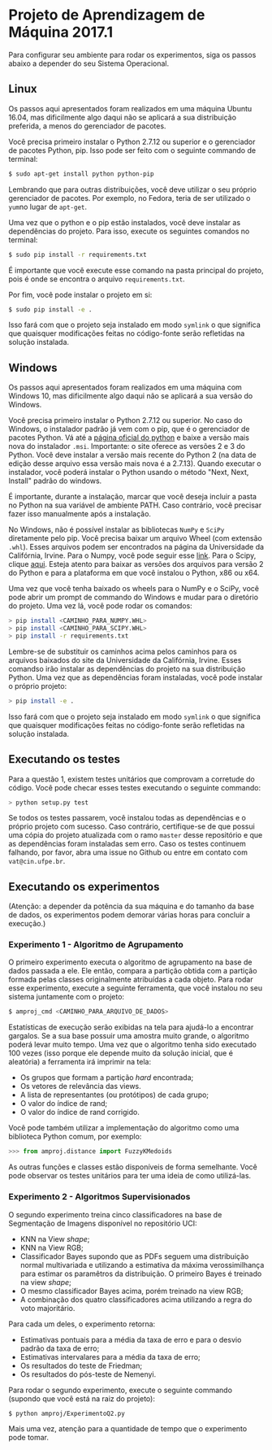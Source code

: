 # Projeto de Aprendizagem de Máquina 2017.1

Para configurar seu ambiente para rodar os experimentos, siga os passos abaixo a depender do seu Sistema Operacional.

## Linux

Os passos aqui apresentados foram realizados em uma máquina Ubuntu 16.04, mas dificilmente algo daqui não se aplicará a sua distribuição
preferida, a menos do gerenciador de pacotes.

Você precisa primeiro instalar o Python 2.7.12 ou superior e o gerenciador de pacotes Python, pip. Isso pode ser feito com o seguinte
commando de terminal:

```sh
$ sudo apt-get install python python-pip
```

Lembrando que para outras distribuições, você deve utilizar o seu próprio gerenciador de pacotes. Por exemplo, no Fedora, teria de ser
utilizado o `yum`no lugar de `apt-get`.

Uma vez que o python e o pip estão instalados, você deve instalar as dependências do projeto. Para isso, execute os seguintes comandos
no terminal:

```sh
$ sudo pip install -r requirements.txt
```

É importante que você execute esse comando na pasta principal do projeto, pois é onde se encontra o arquivo `requirements.txt`.

Por fim, você pode instalar o projeto em si:

```sh
$ sudo pip install -e .
```

Isso fará com que o projeto seja instalado em modo `symlink` o que significa que quaisquer modificações feitas no código-fonte serão
refletidas na solução instalada.

## Windows

Os passos aqui apresentados foram realizados em uma máquina com Windows 10, mas dificilmente algo daqui não se aplicará a sua
versão do Windows.

Você precisa primeiro instalar o Python 2.7.12 ou superior. No caso do Windows, o instalador padrão já vem com o pip, que é o
gerenciador de pacotes Python. Vá até a [página oficial do python](https://python.org) e baixe a versão mais nova do instalador
`.msi`. Importante: o site oferece as versões 2 e 3 do Python. Você deve instalar a versão mais recente do Python 2 (na data de
edição desse arquivo essa versão mais nova é a 2.7.13). Quando executar o instalador, você poderá instalar o Python usando o
método "Next, Next, Install" padrão do windows.

É importante, durante a instalação, marcar que você deseja incluir a pasta no Python na sua variável de ambiente PATH. Caso contrário,
você precisar fazer isso manualmente após a instalação.

No Windows, não é possível instalar as bibliotecas `NumPy` e `SciPy` diretamente pelo pip. Você precisa baixar um arquivo
Wheel (com extensão `.whl`). Esses arquivos podem ser encontrados na página da Universidade da Califórnia, Irvine. Para o
Numpy, você pode seguir esse [link](http://www.lfd.uci.edu/~gohlke/pythonlibs/#numpy). Para o Scipy, clique
[aqui](http://www.lfd.uci.edu/~gohlke/pythonlibs/#scipy). Esteja atento para baixar as versões dos arquivos para versão 2 do Python
e para a plataforma em que você instalou o Python, x86 ou x64.

Uma vez que você tenha baixado os wheels para o NumPy e o SciPy, você pode abrir um prompt de commando do Windows e mudar para o
diretório do projeto. Uma vez lá, você pode rodar os comandos:

```sh
> pip install <CAMINHO_PARA_NUMPY.WHL>
> pip install <CAMINHO_PARA_SCIPY.WHL>
> pip install -r requirements.txt
```

Lembre-se de substituir os caminhos acima pelos caminhos para os arquivos baixados do site da Universidade da Califórnia, Irvine.
Esses comandso irão instalar as dependências do projeto na sua distribuição Python. Uma vez que as dependências foram instaladas,
você pode instalar o próprio projeto:

```sh
> pip install -e .
```

Isso fará com que o projeto seja instalado em modo `symlink` o que significa que quaisquer modificações feitas no código-fonte serão
refletidas na solução instalada.

## Executando os testes

Para a questão 1, existem testes unitários que comprovam a corretude do código. Você pode checar esses testes executando o seguinte
commando:

```sh
> python setup.py test
```

Se todos os testes passarem, você instalou todas as dependências e o próprio projeto com sucesso. Caso contrário, certifique-se de
que possui uma cópia do projeto atualizada com o ramo `master` desse repositório e que as dependências foram instaladas sem erro.
Caso os testes continuem falhando, por favor, abra uma issue no Github ou entre em contato com `vat@cin.ufpe.br`.

## Executando os experimentos

(Atenção: a depender da potência da sua máquina e do tamanho da base de dados, os experimentos podem demorar várias horas para
concluir a execução.)

### Experimento 1 - Algoritmo de Agrupamento

O primeiro experimento executa o algoritmo de agrupamento na base de dados passada a ele. Ele então, compara a partição obtida com a
partição formada pelas classes originalmente atribuídas a cada objeto. Para rodar esse experimento, execute a seguinte ferramenta, que
você instalou no seu sistema juntamente com o projeto:

```sh
$ amproj_cmd <CAMINHO_PARA_ARQUIVO_DE_DADOS>
```

Estatísticas de execução serão exibidas na tela para ajudá-lo a encontrar gargalos. Se a sua base possuir uma amostra muito grande, o
algoritmo poderá levar muito tempo. Uma vez que o algoritmo tenha sido executado 100 vezes (isso porque ele depende muito da solução
inicial, que é aleatória) a ferramenta irá imprimir na tela:

 * Os grupos que formam a partição _hard_ encontrada;
 * Os vetores de relevância das views.
 * A lista de representantes (ou protótipos) de cada grupo;
 * O valor do índice de rand;
 * O valor do índice de rand corrigido.

Você pode também utilizar a implementação do algoritmo como uma biblioteca Python comum, por exemplo:

```python
>>> from amproj.distance import FuzzyKMedoids
```

As outras funções e classes estão disponíveis de forma semelhante. Você pode observar os testes unitários para ter uma ideia de como
utilizá-las.

### Experimento 2 - Algoritmos Supervisionados

O segundo experimento treina cinco classificadores na base de Segmentação de Imagens disponível no repositório UCI:
 * KNN na View _shape_;
 * KNN na View RGB;
 * Classificador Bayes supondo que as PDFs seguem uma distribuição normal multivariada e utilizando a estimativa da máxima
 verossimilhança para estimar os paramêtros da distribuição. O primeiro Bayes é treinado na view _shape_;
 * O mesmo classificador Bayes acima, porém treinado na view RGB;
 * A combinação dos quatro classificadores acima utilizando a regra do voto majoritário.

Para cada um deles, o experimento retorna:
 * Estimativas pontuais para a média da taxa de erro e para o desvio padrão da taxa de erro;
 * Estimativas intervalares para a média da taxa de erro;
 * Os resultados do teste de Friedman;
 * Os resultados do pós-teste de Nemenyi.

Para rodar o segundo experimento, execute o seguinte commando (supondo que você está na raiz do projeto):

```sh
$ python amproj/ExperimentoQ2.py
```

Mais uma vez, atenção para a quantidade de tempo que o experimento pode tomar.
